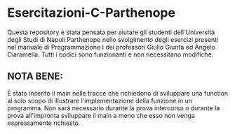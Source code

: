 # Esercitazioni-C-Parthenope
Questa repository è stata pensata per aiutare gli studenti dell'Università degli Studi di Napoli Parthenope nello svolgimento degli esercizi presenti nel manuale di Programmazione I dei professori Giulio Giunta ed Angelo Ciaramella.
Tutti i codici sono funzionanti e non necessitano modifiche.
## NOTA BENE:
È stato inserito il main nelle tracce che richiedono di sviluppare una function al solo scopo di illustrare l'implementazione della funzione in un programma.
Non sarà necessario durante la prova intercorso o durante la prova all'impronta sviluppare il main a meno che esso non venga espressamente richiesto.
